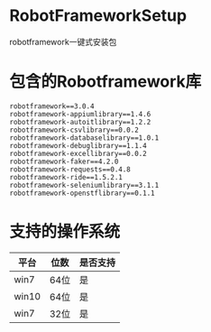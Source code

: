 # RobotFrameworkSetup

robotframework一键式安装包

# 包含的Robotframework库
```
robotframework==3.0.4
robotframework-appiumlibrary==1.4.6
robotframework-autoitlibrary==1.2.2
robotframework-csvlibrary==0.0.2
robotframework-databaselibrary==1.0.1
robotframework-debuglibrary==1.1.4
robotframework-excellibrary==0.0.2
robotframework-faker==4.2.0
robotframework-requests==0.4.8
robotframework-ride==1.5.2.1
robotframework-seleniumlibrary==3.1.1
robotframework-openstflibrary==0.1.1
```
# 支持的操作系统
|平台|位数|是否支持|
|---|-----|-------|
|win7|64位|是|
|win10|64位|是|
|win7|32位|是|